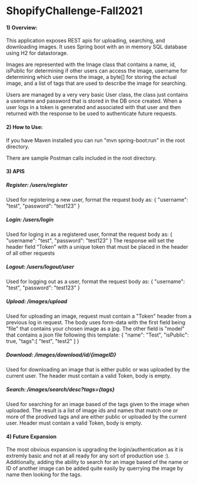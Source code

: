 # ShopifyChallenge-Fall2021

#### 1) Overview: 
This application exposes REST apis for uploading, searching, and downloading images.
It uses Spring boot with an in memory SQL database using H2 for datastorage.  

Images are represented with the Image class that contains a name, id, isPublic for determining if other users can access the image, username for determining which user owns the image, a byte[] for storing the actual image, and a list of tags that are used to describe the image for searching.  

Users are managed by a very very basic User class, the class just contains a username and password that is stored in the DB once created. When a user logs in a token is generated and associated with that user and then returned with the response to be used to authenticate future requests. 

#### 2) How to Use: 
If you have Maven installed you can run "mvn spring-boot:run" in the root directory.  

There are sample Postman calls included in the root directory.


#### 3) APIS
##### Register: /users/register 
Used for registering a new user, format the request body as: 
{
    "username": "test",
    "password": "test123"
}

##### Login: /users/login
Used for loging in as a registered user, format the request body as: 
{
    "username": "test",
    "password": "test123"
}
The response will set the header field "Token" with a unique token that must be placed in the header of all other requests

##### Logout: /users/logout/user
Used for logging out as a user, format the request body as: 
{
    "username": "test",
    "password": "test123"
}

##### Upload: /images/upload
Used for uploading an image, request must contain a "Token" header from a previous log in request. The body uses form-data with the first field being "file" that contains your chosen image as a jpg. The other field is "model" that contains a json file following this template: 
{
	"name": "Test",
	"isPublic": true,
	"tags":[
		"test",
		"test2"
	]
}

##### Download: /images/download/id/{imageID}
Used for downloading an image that is either public or was uploaded by the current user. The header must contain a valid Token, body is empty. 

##### Search: /images/search/desc?tags={tags}
Used for searching for an image based of the tags given to the image when uploaded. The result is a list of image ids and names that match one or more of the prodived tags and are either public or uploaded by the current user.  Header must contain a valid Token, body is empty.


#### 4) Future Expansion
The most obvious expansion is upgrading the login/authentication as it is extremly basic and not at all ready for any sort of production use :). Additionally, adding the ability to search for an image based of the name or ID of another image can be added quite easily by querrying the image by name then looking for the tags. 
